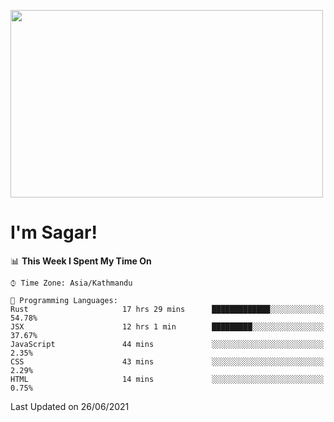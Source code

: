 
<img src="https://media.giphy.com/media/3ornk57KwDXf81rjWM/giphy.gif" width="500" height="300" frameBorder="0" class="giphy-embed" allowFullScreen></img>

#   I'm Sagar!

<!--START_SECTION:waka-->
📊 **This Week I Spent My Time On** 

```text
⌚︎ Time Zone: Asia/Kathmandu

💬 Programming Languages: 
Rust                     17 hrs 29 mins      █████████████░░░░░░░░░░░░   54.78% 
JSX                      12 hrs 1 min        █████████░░░░░░░░░░░░░░░░   37.67% 
JavaScript               44 mins             ░░░░░░░░░░░░░░░░░░░░░░░░░   2.35% 
CSS                      43 mins             ░░░░░░░░░░░░░░░░░░░░░░░░░   2.29% 
HTML                     14 mins             ░░░░░░░░░░░░░░░░░░░░░░░░░   0.75%

```


 Last Updated on 26/06/2021
<!--END_SECTION:waka-->
